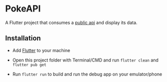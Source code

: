 # PokeAPI

A Flutter project that consumes a [public api](https://pokeapi.co/) and display its data.

## Installation

- Add [Flutter](https://flutter.dev/docs/get-started/install) to your machine

- Open this project folder with Terminal/CMD and run `flutter clean` and `flutter pub get`

- Run `flutter run` to build and run the debug app on your emulator/phone
